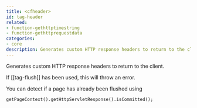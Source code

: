 ```yaml
---
title: <cfheader>
id: tag-header
related:
- function-gethttptimestring
- function-gethttprequestdata
categories:
- core
description: Generates custom HTTP response headers to return to the client.
---
```


Generates custom HTTP response headers to return to the client.

If [[tag-flush]] has been used, this will throw an error.

You can detect if a page has already been flushed using

```
getPageContext().getHttpServletResponse().isCommitted();
```
